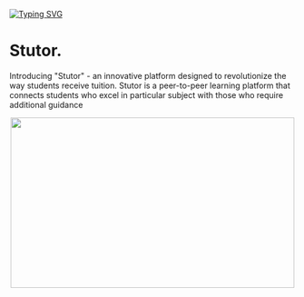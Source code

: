 [![Typing SVG](https://readme-typing-svg.demolab.com/?lines=Introducing+"Stutor";An+Innovative+Platform+Designed;Revolutionizing+The+Way+Of+Tutions  )](https://git.io/typing-svg)

# Stutor.
Introducing "Stutor" -
an innovative platform designed to revolutionize the way students receive tuition. 
Stutor is a peer-to-peer learning platform that connects students who excel in particular subject with those who require additional guidance

<div style="display: flex; justify-content: center;">
    <img src="https://cdn.dribbble.com/users/1542699/screenshots/4299780/njda_monitorias_01.gif" alt="" style="width: 500px; height: 300px;">
</div>

